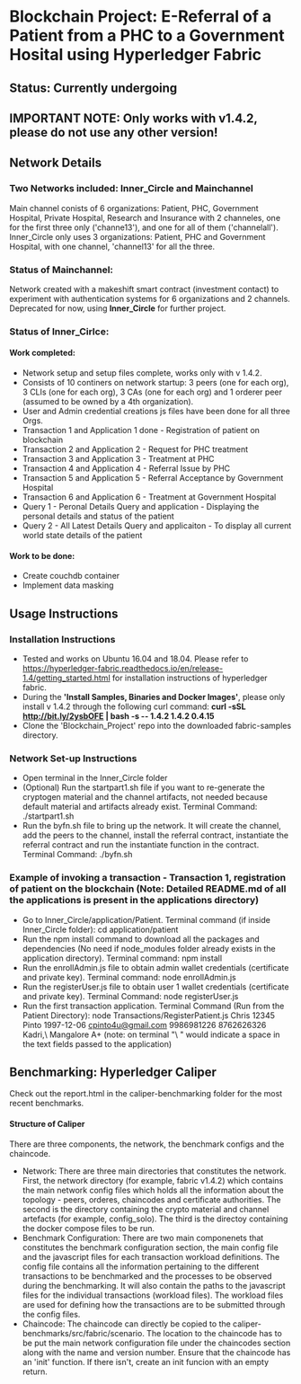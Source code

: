 # Blockchain Project: E-Referral of a Patient from a PHC to a Government Hosital using Hyperledger Fabric<br>

## Status: Currently undergoing<br>
## IMPORTANT NOTE: Only works with v1.4.2, please do not use any other version!<br>

## Network Details
### Two Networks included: Inner_Circle and Mainchannel
Main channel conists of 6 organizations: Patient, PHC, Government Hospital, Private Hospital, Research and Insurance with 2 channeles, one for the first three only ('channe13'), and one for all of them ('channelall').
Inner_Circle only uses 3 organizations: Patient, PHC and Government Hospital, with one channel, 'channel13' for all the three.

### Status of Mainchannel:
Network created with a makeshift smart contract (investment contact) to experiment with authentication systems for 6 organizations and 2 channels. Deprecated for now, using <b>Inner_Circle</b> for further project.

### Status of Inner_Cirlce: 
#### Work completed:
- Network setup and setup files complete, works only with v 1.4.2.
- Consists of 10 continers on network startup: 3 peers (one for each org), 3 CLIs (one for each org), 3 CAs (one for each org) and 1 orderer peer (assumed to be owned by a 4th organization). 
- User and Admin credential creations js files have been done for all three Orgs.
- Transaction 1 and Application 1 done - Registration of patient on blockchain
- Transaction 2 and Application 2 - Request for PHC treatment
- Transaction 3 and Application 3 - Treatment at PHC
- Transaction 4 and Application 4 - Referral Issue by PHC
- Transaction 5 and Application 5 - Referral Acceptance by Government Hospital
- Transaction 6 and Application 6 - Treatment at Government Hospital
- Query 1 - Peronal Details Query and application - Displaying the personal details and status of the patient
- Query 2 - All Latest Details Query and applicaiton - To display all current world state details of the patient

#### Work to be done:
- Create couchdb container 
- Implement data masking

## Usage Instructions

### Installation Instructions
- Tested and works on Ubuntu 16.04 and 18.04. Please refer to https://hyperledger-fabric.readthedocs.io/en/release-1.4/getting_started.html for installation instructions of hyperledger fabric. 
- During the <b>'Install Samples, Binaries and Docker Images'</b>, please only install v 1.4.2 through the following curl command:
<b>curl -sSL http://bit.ly/2ysbOFE | bash -s -- 1.4.2 1.4.2 0.4.15</b>
- Clone the 'Blockchain_Project' repo into the downloaded fabric-samples directory.

### Network Set-up Instructions
- Open terminal in the Inner_Circle folder
- (Optional) Run the startpart1.sh file if you want to re-generate the cryptogen material and the channel artifacts, not needed because default material and artifacts already exist. Terminal Command: ./startpart1.sh
- Run the byfn.sh file to bring up the network. It will create the channel, add the peers to the channel, install the referral contract, instantiate the referral contract and run the instantiate function in the contract. Terminal Command: ./byfn.sh

### Example of invoking a transaction - Transaction 1, registration of patient on the blockchain (Note: Detailed README.md of all the applications is present in the applications directory)
- Go to Inner_Circle/application/Patient. Terminal command (if inside Inner_Circle folder): cd application/patient
- Run the npm install command to download all the packages and dependencies (No need if node_modules folder already exists in the application directory). Terminal command: npm install 
- Run the enrollAdmin.js file to obtain admin wallet credentials (certificate and private key). Terminal command: node enrollAdmin.js
- Run the registerUser.js file to obtain user 1 wallet credentials (certificate and private key). Terminal Command: node registerUser.js
- Run the first transaction application. Terminal Command (Run from the Patient Directory): node Transactions/RegisterPatient.js Chris 12345 Pinto 1997-12-06 cpinto4u@gmail.com 9986981226 8762626326 Kadri,\ Mangalore A+ (note: on terminal "\ " would indicate a space in the text fields passed to the application)

## Benchmarking: Hyperledger Caliper
Check out the report.html in the caliper-benchmarking folder for the most recent benchmarks.

#### Structure of Caliper
There are three components, the network, the benchmark configs and the chaincode.
- Network: There are three main directories that constitutes the network. First, the network directory (for example, fabric v1.4.2) which contains the main network config files which holds all the information about the topology - peers, orderes, chaincodes and certificate authorities. The second is the directory containing the crypto material and channel artefacts (for example, config_solo). The third is the directoy containing the docker compose files to be run.
- Benchmark Configuration: There are two main componenets that constitutes the benchmark configuration section, the main config file and the javascript files for each transaction workload definitions. The config file contains all the information pertaining to the different transactions to be benchmarked and the processes to be observed during the benchmarking. It will also contain the paths to the javascript files for the individual transactions (workload files). The workload files are used for defining how the transactions are to be submitted through the config files. 
- Chaincode: The chaincode can directly be copied to the caliper-benchmarks/src/fabric/scenario. The location to the chaincode has to be put the main network configuration file under the chaincodes section along with the name and version number. Ensure that the chaincode has an 'init' function. If there isn't, create an init funcion with an empty return.
